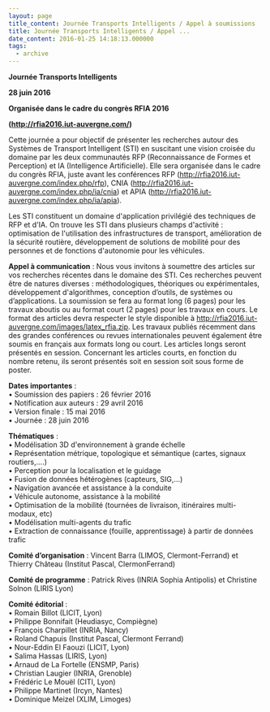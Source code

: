 ```yaml
---
layout: page
title_content: Journée Transports Intelligents / Appel à soumissions
title: Journée Transports Intelligents / Appel ...
date_content: 2016-01-25 14:18:13.000000
tags:
  - archive
---
```

**Journée Transports Intelligents**



 **28 juin 2016**



 **Organisée dans le cadre du congrès RFIA 2016**



 **(<http://rfia2016.iut-auvergne.com/>)**





  
Cette journée a pour objectif de présenter les recherches autour des Systèmes
de Transport Intelligent (STI) en suscitant une vision croisée du domaine par
les deux communautés RFP (Reconnaissance de Formes et Perception) et IA
(Intelligence Artificielle). Elle sera organisée dans le cadre du congrès
RFIA, juste avant les conférences RFP
([http://rfia2016.iut-](http://rfia2016.iut-/)[auvergne.com/index.php/rfp](http://auvergne.com/index.php/rfp)),
CNIA (<http://rfia2016.iut-auvergne.com/index.php/ia/cnia>) et APIA
(<http://rfia2016.iut-auvergne.com/index.php/ia/apia>).  
  
Les STI constituent un domaine d'application privilégié des techniques de RFP
et d'IA. On trouve les STI dans plusieurs champs d'activité : optimisation de
l'utilisation des infrastructures de transport, amélioration de la sécurité
routière, développement de solutions de mobilité pour des personnes et de
fonctions d'autonomie pour les véhicules.  
  
 **Appel à communication** : Nous vous invitons à soumettre des articles sur
vos recherches récentes dans le domaine des STI. Ces recherches peuvent être
de natures diverses : méthodologiques, théoriques ou expérimentales,
développement d'algorithmes, conception d’outils, de systèmes ou
d’applications. La soumission se fera au format long (6 pages) pour les
travaux aboutis ou au format court (2 pages) pour les travaux en cours. Le
format des articles devra respecter le style disponible à
<http://rfia2016.iut-auvergne.com/images/latex_rfia.zip>. Les travaux publiés
récemment dans des grandes conférences ou revues internationales peuvent
également être soumis en français aux formats long ou court. Les articles
longs seront présentés en session. Concernant les articles courts, en fonction
du nombre retenu, ils seront présentés soit en session soit sous forme de
poster.  
  
 **Dates importantes** :  
• Soumission des papiers : 26 février 2016  
• Notification aux auteurs : 29 avril 2016  
• Version finale : 15 mai 2016  
• Journée : 28 juin 2016  
  
 **Thématiques** :  
• Modélisation 3D d'environnement à grande échelle  
• Représentation métrique, topologique et sémantique (cartes, signaux
routiers,....)  
• Perception pour la localisation et le guidage  
• Fusion de données hétérogènes (capteurs, SIG,...)  
• Navigation avancée et assistance à la conduite  
• Véhicule autonome, assistance à la mobilité  
• Optimisation de la mobilité (tournées de livraison, itinéraires multi-
modaux, etc)  
• Modélisation multi-agents du trafic  
• Extraction de connaissance (fouille, apprentissage) à partir de données
trafic  
  
**Comité d’organisation** : Vincent Barra (LIMOS, Clermont-Ferrand) et Thierry
Château (Institut Pascal, ClermonFerrand)  
  
 **Comité de programme** : Patrick Rives (INRIA Sophia Antipolis) et Christine
Solnon (LIRIS Lyon)  
  
 **Comité éditorial** :  
• Romain Billot (LICIT, Lyon)  
• Philippe Bonnifait (Heudiasyc, Compiègne)  
• François Charpillet (INRIA, Nancy)  
• Roland Chapuis (Institut Pascal, Clermont Ferrand)  
• Nour-Eddin El Faouzi (LICIT, Lyon)  
• Salima Hassas (LIRIS, Lyon)  
• Arnaud de La Fortelle (ENSMP, Paris)  
• Christian Laugier (INRIA, Grenoble)  
• Frédéric Le Mouël (CITI, Lyon)  
• Philippe Martinet (Ircyn, Nantes)  
• Dominique Meizel (XLIM, Limoges)

